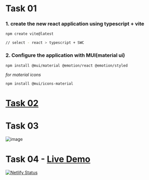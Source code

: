 # Task 01

### 1. create the new react application using typescript + vite

```sh
npm create vite@latest

// select - react > typescript + SWC
```

### 2. Configure the application with MUI(material ui)
```sh
npm install @mui/material @emotion/react @emotion/styled
```
_for material icons_
```sh
npm install @mui/icons-material
```

# [Task 02](https://github.com/BroLetsCodeIt/intership-assignment/blob/main/src/components/FirstPage.tsx)

# Task 03
![image](https://github.com/BroLetsCodeIt/intership-assignment/assets/113767803/2a7bf504-df6f-4c73-8351-3f3359dd6a80)


# Task 04 - [Live Demo](https://admirable-crostata-10af35.netlify.app/)

[![Netlify Status](https://api.netlify.com/api/v1/badges/ac08c4ed-95a8-4088-a293-a97791abe5d5/deploy-status)](https://app.netlify.com/sites/admirable-crostata-10af35/deploys)
